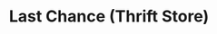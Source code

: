 ---
title: "Last Chance (Thrift Store)"
url: /scottdale/last-chance-thrift-store/
shop: Gebrauchtwaren
---